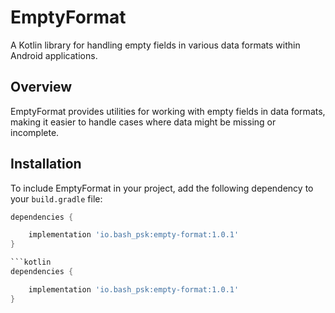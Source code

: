 # EmptyFormat

A Kotlin library for handling empty fields in various data formats within Android applications.

## Overview

EmptyFormat provides utilities for working with empty fields in data formats, making it easier to handle cases where data might be missing or incomplete.

## Installation

To include EmptyFormat in your project, add the following dependency to your `build.gradle` file:

```groovy
dependencies {

    implementation 'io.bash_psk:empty-format:1.0.1'
}

```kotlin
dependencies {

    implementation 'io.bash_psk:empty-format:1.0.1'
}